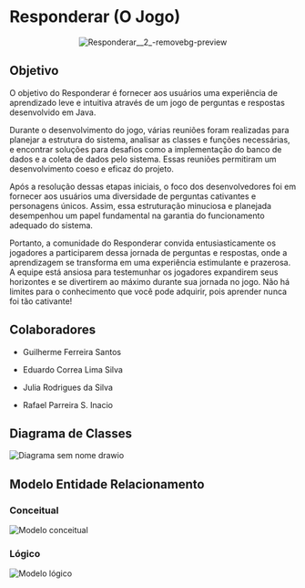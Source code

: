 # Responderar (O Jogo)

<div align="center">

![Responderar__2_-removebg-preview](https://github.com/Guilermiz/Jogo_Java/assets/80459748/41e098ff-3da8-4c31-a530-45185c7cd72e)

</div>

## Objetivo

O objetivo do Responderar é fornecer aos usuários uma experiência de aprendizado leve e intuitiva através de um jogo de perguntas e respostas desenvolvido em Java.

Durante o desenvolvimento do jogo, várias reuniões foram realizadas para planejar a estrutura do sistema, analisar as classes e funções necessárias, e encontrar soluções para desafios como a implementação do banco de dados e a coleta de dados pelo sistema. Essas reuniões permitiram um desenvolvimento coeso e eficaz do projeto.

Após a resolução dessas etapas iniciais, o foco dos desenvolvedores foi em fornecer aos usuários uma diversidade de perguntas cativantes e personagens únicos. Assim, essa estruturação minuciosa e planejada desempenhou um papel fundamental na garantia do funcionamento adequado do sistema.

Portanto, a comunidade do Responderar convida entusiasticamente os jogadores a participarem dessa jornada de perguntas e respostas, onde a aprendizagem se transforma em uma experiência estimulante e prazerosa. A equipe está ansiosa para testemunhar os jogadores expandirem seus horizontes e se divertirem ao máximo durante sua jornada no jogo. Não há limites para o conhecimento que você pode adquirir, pois aprender nunca foi tão cativante!

## Colaboradores

- Guilherme Ferreira Santos

- Eduardo Correa Lima Silva

- Julia Rodrigues da Silva

- Rafael Parreira S. Inacio

## Diagrama de Classes

![Diagrama sem nome drawio](https://github.com/juliarodriguessilva/Java-Oracle/assets/129952159/3cfc6c91-be56-4e88-86c6-ab4ccc26bb20)

## Modelo Entidade Relacionamento

### Conceitual

![Modelo conceitual](https://github.com/juliarodriguessilva/Java-Oracle/assets/129952159/22ed33cd-14df-4a51-8977-8465ed59f8dd)

### Lógico

![Modelo lógico](https://github.com/juliarodriguessilva/Java-Oracle/assets/129952159/3a1ddfd6-f094-4ffb-94c1-1d9b16b665e4)

